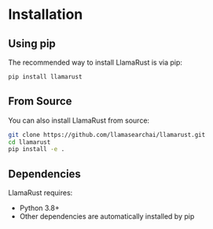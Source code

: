 # Installation

## Using pip

The recommended way to install LlamaRust is via pip:

```bash
pip install llamarust
```

## From Source

You can also install LlamaRust from source:

```bash
git clone https://github.com/llamasearchai/llamarust.git
cd llamarust
pip install -e .
```

## Dependencies

LlamaRust requires:

- Python 3.8+
- Other dependencies are automatically installed by pip
